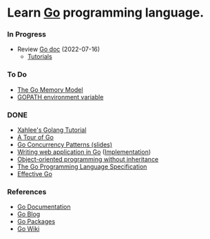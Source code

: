 # Learn [Go][go] programming language.

### In Progress
- Review [Go doc][doc] (2022-07-16)
  - [Tutorials][tut]

### To Do
- [The Go Memory Model][mem]
- [GOPATH environment variable][gopath]

### DONE
- [Xahlee's Golang Tutorial][xah]
- [A Tour of Go][tour]
- [Go Concurrency Patterns (slides)][conc]
- [Writing web application in Go][gowebapp] ([Implementation][gowebapp-impl])
- [Object-oriented programming without inheritance][oop]
- [The Go Programming Language Specification][spec]
- [Effective Go][effe]

### References
- [Go Documentation][doc]
- [Go Blog][blog]
- [Go Packages][pkg]
- [Go Wiki][wiki]

<!-- Links -->
[go]: https://go.dev/
[doc]: https://go.dev/doc/
[blog]: https://go.dev/blog/all
[pkg]: https://pkg.go.dev/
[wiki]: https://github.com/golang/go/wiki
[tour]: https://tour.go.dev/list
[spec]: https://go.dev/ref/spec/
[effe]: https://go.dev/doc/effective_go
[mem]: https://go.dev/ref/mem/
[conc]: https://talks.go.dev/2012/concurrency.slide
[gopath]: https://pkg.go.dev/cmd/go#hdr-GOPATH_environment_variable
[gowebapp]: https://go.dev/doc/articles/wiki/
[gowebapp-impl]: https://github.com/admacro/gowiki
[oop]: https://yourbasic.org/golang/inheritance-object-oriented/
[xah]: http://xahlee.info/golang/golang_index.html
[tut]: https://go.dev/doc/tutorial/
